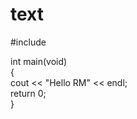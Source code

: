 # text

#include <iostream><br/>
  
int main(void)<br/>
{<br/>
    cout << "Hello RM" << endl;<br/>
    return 0;<br/>
}<br/>
